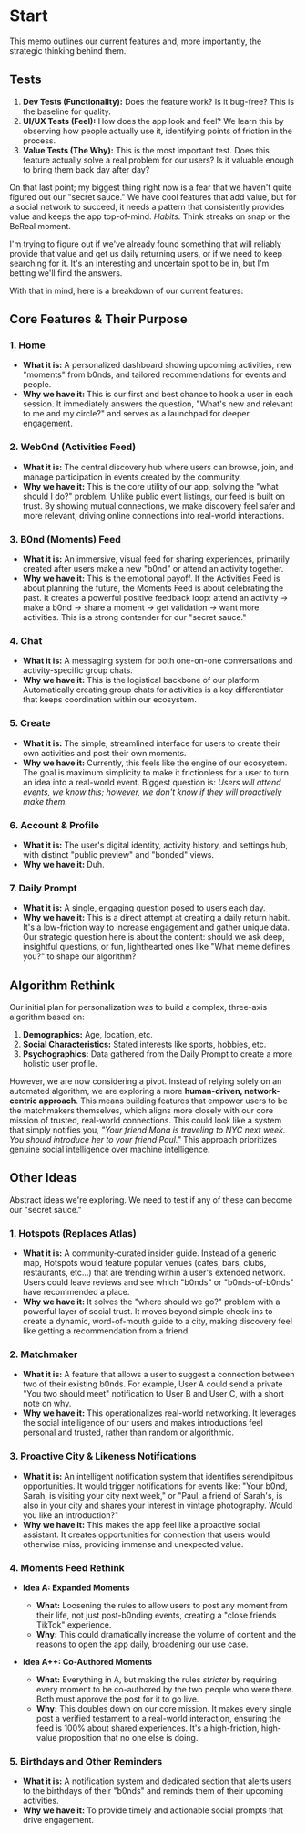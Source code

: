 # Start

This memo outlines our current features and, more importantly, the strategic thinking behind them. 

## Tests

1.  **Dev Tests (Functionality):** Does the feature work? Is it bug-free? This is the baseline for quality.
2.  **UI/UX Tests (Feel):** How does the app look and feel? We learn this by observing how people actually use it, identifying points of friction in the process.
3.  **Value Tests (The Why):** This is the most important test. Does this feature actually solve a real problem for our users? Is it valuable enough to bring them back day after day?

On that last point; my biggest thing right now is a fear that we haven't quite figured out our "secret sauce." We have cool features that add value, but for a social network to succeed, it needs a pattern that consistently provides value and keeps the app top-of-mind. *Habits*. Think streaks on snap or the BeReal moment.

I'm trying to figure out if we've already found something that will reliably provide that value and get us daily returning users, or if we need to keep searching for it. It's an interesting and uncertain spot to be in, but I'm betting we'll find the answers.

With that in mind, here is a breakdown of our current features:
## Core Features & Their Purpose

### 1. Home
*   **What it is:** A personalized dashboard showing upcoming activities, new "moments" from b0nds, and tailored recommendations for events and people.
*   **Why we have it:** This is our first and best chance to hook a user in each session. It immediately answers the question, "What's new and relevant to me and my circle?" and serves as a launchpad for deeper engagement.

### 2. Web0nd (Activities Feed)
*   **What it is:** The central discovery hub where users can browse, join, and manage participation in events created by the community.
*   **Why we have it:** This is the core utility of our app, solving the "what should I do?" problem. Unlike public event listings, our feed is built on trust. By showing mutual connections, we make discovery feel safer and more relevant, driving online connections into real-world interactions.

### 3. B0nd (Moments) Feed
*   **What it is:** An immersive, visual feed for sharing experiences, primarily created after users make a new "b0nd" or attend an activity together.
*   **Why we have it:** This is the emotional payoff. If the Activities Feed is about planning the future, the Moments Feed is about celebrating the past. It creates a powerful positive feedback loop: attend an activity -> make a b0nd -> share a moment -> get validation -> want more activities. This is a strong contender for our "secret sauce."

### 4. Chat
*   **What it is:** A messaging system for both one-on-one conversations and activity-specific group chats.
*   **Why we have it:** This is the logistical backbone of our platform. Automatically creating group chats for activities is a key differentiator that keeps coordination within our ecosystem.

### 5. Create
*   **What it is:** The simple, streamlined interface for users to create their own activities and post their own moments.
*   **Why we have it:** Currently, this feels like the engine of our ecosystem. The goal is maximum simplicity to make it frictionless for a user to turn an idea into a real-world event. Biggest question is: *Users will attend events, we know this; however, we don't know if they will proactively make them.*

### 6. Account & Profile
*   **What it is:** The user's digital identity, activity history, and settings hub, with distinct "public preview" and "bonded" views.
*   **Why we have it:** Duh.

### 7. Daily Prompt
*   **What it is:** A single, engaging question posed to users each day.
*   **Why we have it:** This is a direct attempt at creating a daily return habit. It's a low-friction way to increase engagement and gather unique data. Our strategic question here is about the content: should we ask deep, insightful questions, or fun, lighthearted ones like "What meme defines you?" to shape our algorithm?

## Algorithm Rethink

Our initial plan for personalization was to build a complex, three-axis algorithm based on:
1.  **Demographics:** Age, location, etc.
2.  **Social Characteristics:** Stated interests like sports, hobbies, etc.
3.  **Psychographics:** Data gathered from the Daily Prompt to create a more holistic user profile.

However, we are now considering a pivot. Instead of relying solely on an automated algorithm, we are exploring a more **human-driven, network-centric approach**. This means building features that empower users to be the matchmakers themselves, which aligns more closely with our core mission of trusted, real-world connections. This could look like a system that simply notifies you, *"Your friend Mona is traveling to NYC next week. You should introduce her to your friend Paul."* This approach prioritizes genuine social intelligence over machine intelligence.

## Other Ideas

Abstract ideas we're exploring. We need to test if any of these can become our "secret sauce."

### 1. Hotspots (Replaces Atlas)
*   **What it is:** A community-curated insider guide. Instead of a generic map, Hotspots would feature popular venues (cafes, bars, clubs, restaurants, etc...) that are trending within a user's extended network. Users could leave reviews and see which "b0nds" or "b0nds-of-b0nds" have recommended a place.
*   **Why we have it:** It solves the "where should we go?" problem with a powerful layer of social trust. It moves beyond simple check-ins to create a dynamic, word-of-mouth guide to a city, making discovery feel like getting a recommendation from a friend.

### 2. Matchmaker
*   **What it is:** A feature that allows a user to suggest a connection between two of their existing b0nds. For example, User A could send a private "You two should meet" notification to User B and User C, with a short note on why.
*   **Why we have it:** This operationalizes real-world networking. It leverages the social intelligence of our users and makes introductions feel personal and trusted, rather than random or algorithmic.

### 3. Proactive City & Likeness Notifications
*   **What it is:** An intelligent notification system that identifies serendipitous opportunities. It would trigger notifications for events like: "Your b0nd, Sarah, is visiting your city next week," or "Paul, a friend of Sarah's, is also in your city and shares your interest in vintage photography. Would you like an introduction?"
*   **Why we have it:** This makes the app feel like a proactive social assistant. It creates opportunities for connection that users would otherwise miss, providing immense and unexpected value.

### 4. Moments Feed Rethink

*   **Idea A: Expanded Moments**
    *   **What:** Loosening the rules to allow users to post any moment from their life, not just post-b0nding events, creating a "close friends TikTok" experience.
    *   **Why:** This could dramatically increase the volume of content and the reasons to open the app daily, broadening our use case.

*   **Idea A++: Co-Authored Moments**
    *   **What:** Everything in A, but making the rules *stricter* by requiring every moment to be co-authored by the two people who were there. Both must approve the post for it to go live.
    *   **Why:** This doubles down on our core mission. It makes every single post a verified testament to a real-world interaction, ensuring the feed is 100% about shared experiences. It's a high-friction, high-value proposition that no one else is doing. 

### 5. Birthdays and Other Reminders
- **What it is:** A notification system and dedicated section that alerts users to the birthdays of their "b0nds" and reminds them of their upcoming activities.
- **Why we have it:** To provide timely and actionable social prompts that drive engagement.